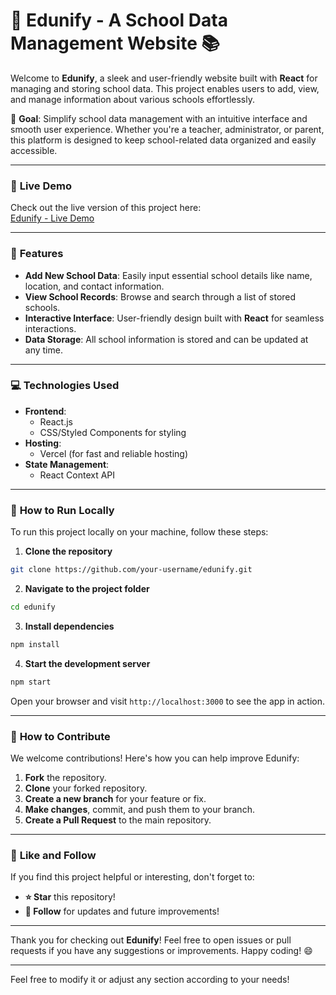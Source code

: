 # 🏫 **Edunify - A School Data Management Website** 📚

Welcome to **Edunify**, a sleek and user-friendly website built with **React** for managing and storing school data. This project enables users to add, view, and manage information about various schools effortlessly.

🎯 **Goal**: Simplify school data management with an intuitive interface and smooth user experience. Whether you're a teacher, administrator, or parent, this platform is designed to keep school-related data organized and easily accessible.

---

### 🔗 **Live Demo**
Check out the live version of this project here:  
[Edunify - Live Demo](https://edunify-two.vercel.app/)

---

### 🚀 **Features**
- **Add New School Data**: Easily input essential school details like name, location, and contact information.
- **View School Records**: Browse and search through a list of stored schools.
- **Interactive Interface**: User-friendly design built with **React** for seamless interactions.
- **Data Storage**: All school information is stored and can be updated at any time.

---

### 💻 **Technologies Used**
- **Frontend**:  
  - React.js  
  - CSS/Styled Components for styling  
- **Hosting**:  
  - Vercel (for fast and reliable hosting)  
- **State Management**:  
  - React Context API  

---

### 📂 **How to Run Locally**
To run this project locally on your machine, follow these steps:

1. **Clone the repository**  
```bash
git clone https://github.com/your-username/edunify.git
```

2. **Navigate to the project folder**  
```bash
cd edunify
```

3. **Install dependencies**  
```bash
npm install
```

4. **Start the development server**  
```bash
npm start
```

Open your browser and visit `http://localhost:3000` to see the app in action.

---

### 🌱 **How to Contribute**
We welcome contributions! Here's how you can help improve Edunify:
1. **Fork** the repository.
2. **Clone** your forked repository.
3. **Create a new branch** for your feature or fix.
4. **Make changes**, commit, and push them to your branch.
5. **Create a Pull Request** to the main repository.

---

### 🌟 **Like and Follow**
If you find this project helpful or interesting, don't forget to:
- **⭐ Star** this repository!
- **🔔 Follow** for updates and future improvements!

---


Thank you for checking out **Edunify**! Feel free to open issues or pull requests if you have any suggestions or improvements. Happy coding! 😄

---

Feel free to modify it or adjust any section according to your needs!

